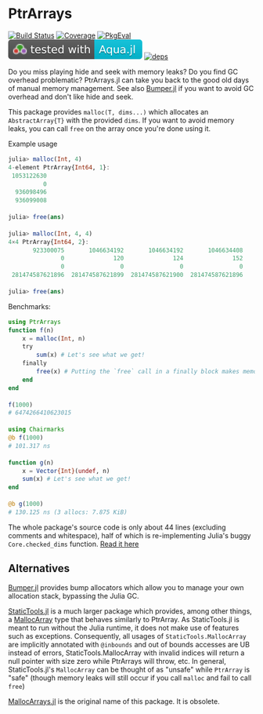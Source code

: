 # PtrArrays

[![Build Status](https://github.com/LilithHafner/PtrArrays.jl/actions/workflows/CI.yml/badge.svg?branch=main)](https://github.com/LilithHafner/PtrArrays.jl/actions/workflows/CI.yml?query=branch%3Amain)
[![Coverage](https://codecov.io/gh/LilithHafner/PtrArrays.jl/branch/main/graph/badge.svg)](https://codecov.io/gh/LilithHafner/PtrArrays.jl)
[![PkgEval](https://JuliaCI.github.io/NanosoldierReports/pkgeval_badges/P/PtrArrays.svg)](https://JuliaCI.github.io/NanosoldierReports/pkgeval_badges/P/PtrArrays.html)
[![Aqua](https://raw.githubusercontent.com/JuliaTesting/Aqua.jl/master/badge.svg)](https://github.com/JuliaTesting/Aqua.jl)
[![deps](https://juliahub.com/docs/General/PtrArrays/stable/deps.svg)](https://juliahub.com/ui/Packages/General/PtrArrays?t=2)

Do you miss playing hide and seek with memory leaks? Do you find GC overhead problematic?
PtrArrays.jl can take you back to the good old days of manual memory management.
See also [Bumper.jl](https://github.com/MasonProtter/Bumper.jl) if you want to avoid GC
overhead and don't like hide and seek.

This package provides `malloc(T, dims...)` which allocates an `AbstractArray{T}` with the
provided `dims`. If you want to avoid memory leaks, you can call `free` on the array once 
you're done using it.

Example usage

```julia
julia> malloc(Int, 4)
4-element PtrArray{Int64, 1}:
 1053122630
          0
  936098496
  936099008

julia> free(ans)

julia> malloc(Int, 4, 4)
4×4 PtrArray{Int64, 2}:
       923300075       1046634192       1046634192       1046634408
               0              120              124              152
               0                0                0                0
 281474587621896  281474587621899  281474587621900  281474587621896

julia> free(ans)
```

Benchmarks:

```julia
using PtrArrays
function f(n)
    x = malloc(Int, n)
    try
        sum(x) # Let's see what we get!
    finally
        free(x) # Putting the `free` call in a finally block makes memory leaks less common
    end
end

f(1000)
# 6474266410623015

using Chairmarks
@b f(1000)
# 101.317 ns

function g(n)
    x = Vector{Int}(undef, n)
    sum(x) # Let's see what we get!
end

@b g(1000)
# 130.125 ns (3 allocs: 7.875 KiB)
```

The whole package's source code is only about 44 lines (excluding comments and whitespace),
half of which is re-implementing Julia's buggy `Core.checked_dims` function.
[Read it here](https://github.com/LilithHafner/PtrArrays.jl/blob/main/src/PtrArrays.jl)

## Alternatives

[Bumper.jl](https://github.com/MasonProtter/Bumper.jl) provides bump allocators which allow
you to manage your own allocation stack, bypassing the Julia GC.

[StaticTools.jl](https://github.com/brenhinkeller/StaticTools.jl) is a much larger package which provides,
among other things, a
[MallocArray](https://brenhinkeller.github.io/StaticTools.jl/dev/#StaticTools.MallocArray)
type that behaves similarly to PtrArray. As StaticTools.jl is meant to run without the Julia
runtime, it does not make use of features such as exceptions. Consequently, all usages of
`StaticTools.MallocArray` are implicitly annotated with `@inbounds` and out of bounds
accesses are UB instead of errors, StaticTools.MallocArray with invalid indices will return
a null pointer with size zero while PtrArrays will throw, etc. In general, StaticTools.jl's
`MallocArray` can be thought of as "unsafe" while `PtrArray` is "safe" (though memory leaks
will still occur if you call `malloc` and fail to call `free`)

[MallocArrays.jl](https://github.com/LilithHafner/PtrArrays.jl/tree/0b6dbdc012e1058b2b64d0f94863eff4120def85)
is the original name of this package. It is obsolete.
